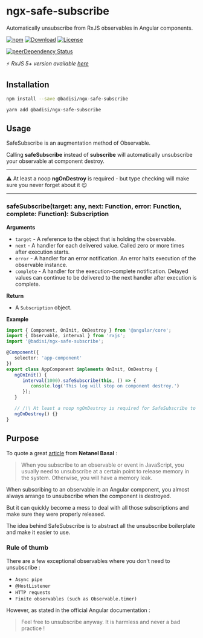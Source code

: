 # ngx-safe-subscribe

Automatically unsubscribe from RxJS observables in Angular components.

[![npm](https://img.shields.io/npm/v/@badisi/ngx-safe-subscribe?color=blue&logo=npm)](https://www.npmjs.com/package/@badisi/ngx-safe-subscribe)
[![Download](https://img.shields.io/npm/dt/@badisi/ngx-safe-subscribe.svg?color=blue)](https://npmcharts.com/compare/@badisi/ngx-safe-subscribe?minimal=true)
[![License](https://img.shields.io/npm/l/@badisi/ngx-safe-subscribe.svg?color=blue)](https://github.com/Badisi/ngx-safe-subscribe/blob/master/LICENSE)

[![peerDependency Status](https://david-dm.org/badisi/ngx-safe-subscribe/peer-status.svg)](https://david-dm.org/badisi/ngx-safe-subscribe?type=peer)

:zap: *RxJS 5+ version available [here](https://github.com/Badisi/ngx-safe-subscribe/tree/rxjs-5x)*


## Installation

```sh
npm install --save @badisi/ngx-safe-subscribe
```

```sh
yarn add @badisi/ngx-safe-subscribe
```

## Usage

SafeSubscribe is an augmentation method of Observable.  

Calling **safeSubscribe** instead of **subscribe** will automatically unsubscribe your observable at component destroy.

---------------------------------------

:warning: At least a noop **ngOnDestroy** is required - but type checking will make sure you never forget about it :wink:

---------------------------------------

### safeSubscribe(target: any, next: Function, error: Function, complete: Function): Subscription

__Arguments__

* `target` - A reference to the object that is holding the observable.
* `next` - A handler for each delivered value. Called zero or more times after execution starts.
* `error` - A handler for an error notification. An error halts execution of the observable instance.
* `complete` - A handler for the execution-complete notification. Delayed values can continue to be delivered to the next handler after execution is complete.

__Return__

* A `Subscription` object.

__Example__

```ts
import { Component, OnInit, OnDestroy } from '@angular/core';
import { Observable, interval } from 'rxjs';
import '@badisi/ngx-safe-subscribe';

@Component({
   selector: 'app-component'
})
export class AppComponent implements OnInit, OnDestroy {
   ngOnInit() {
      interval(1000).safeSubscribe(this, () => {
         console.log('This log will stop on component destroy.')
      });
   }

   // /!\ At least a noop ngOnDestroy is required for SafeSubscribe to work !
   ngOnDestroy() {}
}
```

## Purpose

To quote a great [article](https://netbasal.com/when-to-unsubscribe-in-angular-d61c6b21bad3) from **Netanel Basal** :

> When you subscribe to an observable or event in JavaScript, you usually need to unsubscribe at a certain point to release memory in the system. Otherwise, you will have a memory leak.

When subscribing to an observable in an Angular component, you almost always arrange to unsubscribe when the component is destroyed.

But it can quickly become a mess to deal with all those subscriptions and make sure they were properly released.

The idea behind SafeSubscribe is to abstract all the unsubscribe boilerplate and make it easier to use.

### Rule of thumb

There are a few exceptional observables where you don't need to unsubscribe :

- `Async pipe`
- `@HostListener`
- `HTTP requests`
- `Finite observables (such as Observable.timer)`

However, as stated in the official Angular documentation :

> Feel free to unsubscribe anyway. It is harmless and never a bad practice !
